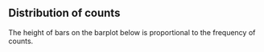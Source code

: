 ## Distribution of counts

The height of bars on the barplot below is proportional to the frequency of counts. 

